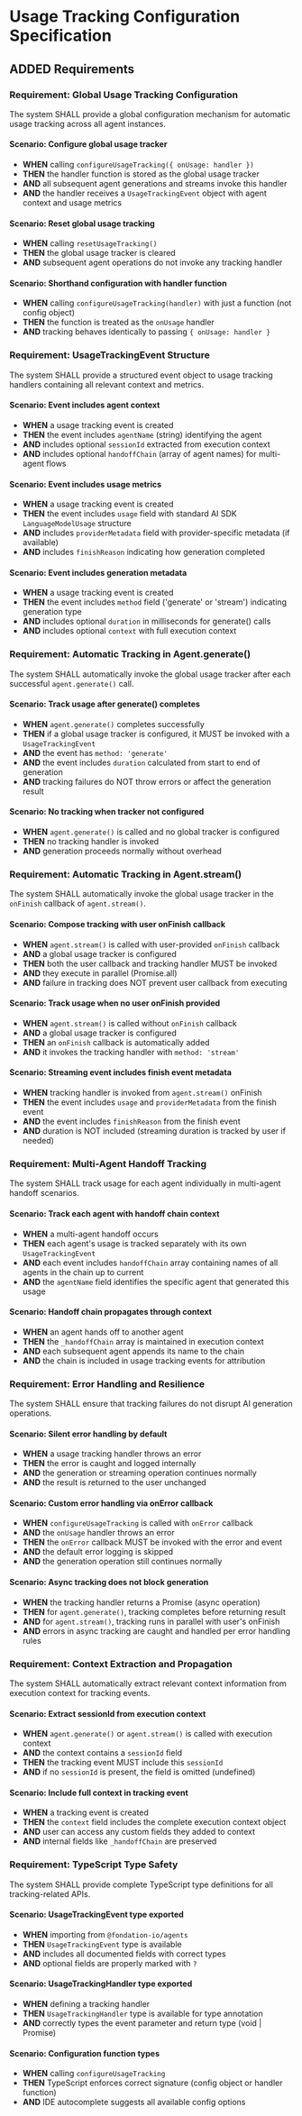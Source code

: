 # Usage Tracking Configuration Specification

## ADDED Requirements

### Requirement: Global Usage Tracking Configuration

The system SHALL provide a global configuration mechanism for automatic usage tracking across all agent instances.

#### Scenario: Configure global usage tracker

- **WHEN** calling `configureUsageTracking({ onUsage: handler })`
- **THEN** the handler function is stored as the global usage tracker
- **AND** all subsequent agent generations and streams invoke this handler
- **AND** the handler receives a `UsageTrackingEvent` object with agent context and usage metrics

#### Scenario: Reset global usage tracking

- **WHEN** calling `resetUsageTracking()`
- **THEN** the global usage tracker is cleared
- **AND** subsequent agent operations do not invoke any tracking handler

#### Scenario: Shorthand configuration with handler function

- **WHEN** calling `configureUsageTracking(handler)` with just a function (not config object)
- **THEN** the function is treated as the `onUsage` handler
- **AND** tracking behaves identically to passing `{ onUsage: handler }`

### Requirement: UsageTrackingEvent Structure

The system SHALL provide a structured event object to usage tracking handlers containing all relevant context and metrics.

#### Scenario: Event includes agent context

- **WHEN** a usage tracking event is created
- **THEN** the event includes `agentName` (string) identifying the agent
- **AND** includes optional `sessionId` extracted from execution context
- **AND** includes optional `handoffChain` (array of agent names) for multi-agent flows

#### Scenario: Event includes usage metrics

- **WHEN** a usage tracking event is created
- **THEN** the event includes `usage` field with standard AI SDK `LanguageModelUsage` structure
- **AND** includes `providerMetadata` field with provider-specific metadata (if available)
- **AND** includes `finishReason` indicating how generation completed

#### Scenario: Event includes generation metadata

- **WHEN** a usage tracking event is created
- **THEN** the event includes `method` field ('generate' or 'stream') indicating generation type
- **AND** includes optional `duration` in milliseconds for generate() calls
- **AND** includes optional `context` with full execution context

### Requirement: Automatic Tracking in Agent.generate()

The system SHALL automatically invoke the global usage tracker after each successful `agent.generate()` call.

#### Scenario: Track usage after generate() completes

- **WHEN** `agent.generate()` completes successfully
- **THEN** if a global usage tracker is configured, it MUST be invoked with a `UsageTrackingEvent`
- **AND** the event has `method: 'generate'`
- **AND** the event includes `duration` calculated from start to end of generation
- **AND** tracking failures do NOT throw errors or affect the generation result

#### Scenario: No tracking when tracker not configured

- **WHEN** `agent.generate()` is called and no global tracker is configured
- **THEN** no tracking handler is invoked
- **AND** generation proceeds normally without overhead

### Requirement: Automatic Tracking in Agent.stream()

The system SHALL automatically invoke the global usage tracker in the `onFinish` callback of `agent.stream()`.

#### Scenario: Compose tracking with user onFinish callback

- **WHEN** `agent.stream()` is called with user-provided `onFinish` callback
- **AND** a global usage tracker is configured
- **THEN** both the user callback and tracking handler MUST be invoked
- **AND** they execute in parallel (Promise.all)
- **AND** failure in tracking does NOT prevent user callback from executing

#### Scenario: Track usage when no user onFinish provided

- **WHEN** `agent.stream()` is called without `onFinish` callback
- **AND** a global usage tracker is configured
- **THEN** an `onFinish` callback is automatically added
- **AND** it invokes the tracking handler with `method: 'stream'`

#### Scenario: Streaming event includes finish event metadata

- **WHEN** tracking handler is invoked from `agent.stream()` onFinish
- **THEN** the event includes `usage` and `providerMetadata` from the finish event
- **AND** the event includes `finishReason` from the finish event
- **AND** duration is NOT included (streaming duration is tracked by user if needed)

### Requirement: Multi-Agent Handoff Tracking

The system SHALL track usage for each agent individually in multi-agent handoff scenarios.

#### Scenario: Track each agent with handoff chain context

- **WHEN** a multi-agent handoff occurs
- **THEN** each agent's usage is tracked separately with its own `UsageTrackingEvent`
- **AND** each event includes `handoffChain` array containing names of all agents in the chain up to current
- **AND** the `agentName` field identifies the specific agent that generated this usage

#### Scenario: Handoff chain propagates through context

- **WHEN** an agent hands off to another agent
- **THEN** the `_handoffChain` array is maintained in execution context
- **AND** each subsequent agent appends its name to the chain
- **AND** the chain is included in usage tracking events for attribution

### Requirement: Error Handling and Resilience

The system SHALL ensure that tracking failures do not disrupt AI generation operations.

#### Scenario: Silent error handling by default

- **WHEN** a usage tracking handler throws an error
- **THEN** the error is caught and logged internally
- **AND** the generation or streaming operation continues normally
- **AND** the result is returned to the user unchanged

#### Scenario: Custom error handling via onError callback

- **WHEN** `configureUsageTracking` is called with `onError` callback
- **AND** the `onUsage` handler throws an error
- **THEN** the `onError` callback MUST be invoked with the error and event
- **AND** the default error logging is skipped
- **AND** the generation operation still continues normally

#### Scenario: Async tracking does not block generation

- **WHEN** the tracking handler returns a Promise (async operation)
- **THEN** for `agent.generate()`, tracking completes before returning result
- **AND** for `agent.stream()`, tracking runs in parallel with user's onFinish
- **AND** errors in async tracking are caught and handled per error handling rules

### Requirement: Context Extraction and Propagation

The system SHALL automatically extract relevant context information from execution context for tracking events.

#### Scenario: Extract sessionId from execution context

- **WHEN** `agent.generate()` or `agent.stream()` is called with execution context
- **AND** the context contains a `sessionId` field
- **THEN** the tracking event MUST include this `sessionId`
- **AND** if no `sessionId` is present, the field is omitted (undefined)

#### Scenario: Include full context in tracking event

- **WHEN** a tracking event is created
- **THEN** the `context` field includes the complete execution context object
- **AND** user can access any custom fields they added to context
- **AND** internal fields like `_handoffChain` are preserved

### Requirement: TypeScript Type Safety

The system SHALL provide complete TypeScript type definitions for all tracking-related APIs.

#### Scenario: UsageTrackingEvent type exported

- **WHEN** importing from `@fondation-io/agents`
- **THEN** `UsageTrackingEvent` type is available
- **AND** includes all documented fields with correct types
- **AND** optional fields are properly marked with `?`

#### Scenario: UsageTrackingHandler type exported

- **WHEN** defining a tracking handler
- **THEN** `UsageTrackingHandler` type is available for type annotation
- **AND** correctly types the event parameter and return type (void | Promise<void>)

#### Scenario: Configuration function types

- **WHEN** calling `configureUsageTracking`
- **THEN** TypeScript enforces correct signature (config object or handler function)
- **AND** IDE autocomplete suggests all available config options
